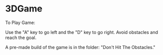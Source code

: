 # 3DGame

To Play Game: 

Use the "A" key to go left and the "D" key to go right. Avoid obstacles and reach the goal. 

A pre-made build of the game is in the folder: "Don't Hit The Obstacles." 

